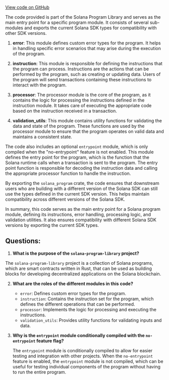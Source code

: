 [View code on GitHub](https://github.com/solana-labs/solana-program-library/stateless-asks/program/src/lib.rs)

The code provided is part of the Solana Program Library and serves as the main entry point for a specific program module. It consists of several sub-modules and exports the current Solana SDK types for compatibility with other SDK versions.

1. **error**: This module defines custom error types for the program. It helps in handling specific error scenarios that may arise during the execution of the program.

2. **instruction**: This module is responsible for defining the instructions that the program can process. Instructions are the actions that can be performed by the program, such as creating or updating data. Users of the program will send transactions containing these instructions to interact with the program.

3. **processor**: The processor module is the core of the program, as it contains the logic for processing the instructions defined in the instruction module. It takes care of executing the appropriate code based on the instruction received in a transaction.

4. **validation_utils**: This module contains utility functions for validating the data and state of the program. These functions are used by the processor module to ensure that the program operates on valid data and maintains a consistent state.

The code also includes an optional `entrypoint` module, which is only compiled when the "no-entrypoint" feature is not enabled. This module defines the entry point for the program, which is the function that the Solana runtime calls when a transaction is sent to the program. The entry point function is responsible for decoding the instruction data and calling the appropriate processor function to handle the instruction.

By exporting the `solana_program` crate, the code ensures that downstream users who are building with a different version of the Solana SDK can still use the types defined in the current SDK version. This helps maintain compatibility across different versions of the Solana SDK.

In summary, this code serves as the main entry point for a Solana program module, defining its instructions, error handling, processing logic, and validation utilities. It also ensures compatibility with different Solana SDK versions by exporting the current SDK types.
## Questions: 
 1. **What is the purpose of the `solana-program-library` project?**

   The `solana-program-library` project is a collection of Solana programs, which are smart contracts written in Rust, that can be used as building blocks for developing decentralized applications on the Solana blockchain.

2. **What are the roles of the different modules in this code?**

   - `error`: Defines custom error types for the program.
   - `instruction`: Contains the instruction set for the program, which defines the different operations that can be performed.
   - `processor`: Implements the logic for processing and executing the instructions.
   - `validation_utils`: Provides utility functions for validating inputs and data.

3. **Why is the `entrypoint` module conditionally compiled with the `no-entrypoint` feature flag?**

   The `entrypoint` module is conditionally compiled to allow for easier testing and integration with other projects. When the `no-entrypoint` feature is enabled, the `entrypoint` module is not compiled, which can be useful for testing individual components of the program without having to run the entire program.